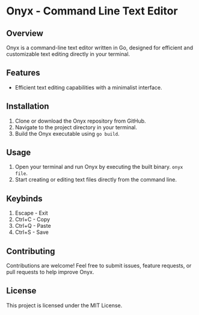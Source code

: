 # Onyx - Command Line Text Editor

## Overview
Onyx is a command-line text editor written in Go, designed for efficient and customizable text editing directly in your terminal.

## Features
- Efficient text editing capabilities with a minimalist interface.
<!-- - Support for syntax highlighting and customizable themes. -->
<!-- - Integration with Git for version control within the editor. -->

## Installation
1. Clone or download the Onyx repository from GitHub.
2. Navigate to the project directory in your terminal.
3. Build the Onyx executable using `go build`.

## Usage
1. Open your terminal and run Onyx by executing the built binary.
 `onyx file`.
2. Start creating or editing text files directly from the command line.

## Keybinds
1. Escape - Exit
2. Ctrl+C - Copy
3. Ctrl+Q - Paste
4. Ctrl+S - Save

## Contributing
Contributions are welcome! Feel free to submit issues, feature requests, or pull requests to help improve Onyx.

## License
This project is licensed under the MIT License.
